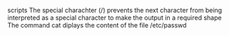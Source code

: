 scripts
The special charachter (/) prevents the next character from being interpreted as a special character to make the output in a required shape
 The command cat diplays the content of the file /etc/passwd
